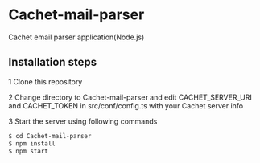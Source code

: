 # Cachet-mail-parser
Cachet  email parser application(Node.js)

## Installation steps

1 Clone  this repository

2 Change directory to Cachet-mail-parser and edit CACHET_SERVER_URI and CACHET_TOKEN in src/conf/config.ts with  your Cachet server info

3 Start the server using following commands

```sh
$ cd Cachet-mail-parser
$ npm install
$ npm start
```